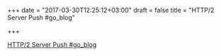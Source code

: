 +++
date = "2017-03-30T12:25:12+03:00"
draft = false
title = "HTTP/2 Server Push  #go_blog"

+++

<p><a href="https://t.co/eobnQbdGhp">HTTP/2 Server Push  #go_blog</a></p>